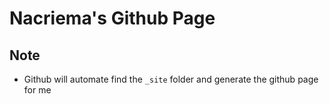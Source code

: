 # Nacriema's Github Page


## Note
* Github will automate find the `_site` folder and generate the github page for me
